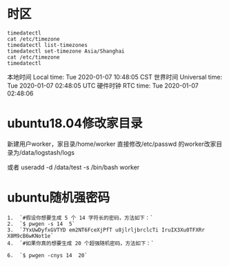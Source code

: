  # 时区
```
timedatectl
cat /etc/timezone 
timedatectl list-timezones
timedatectl set-timezone Asia/Shanghai
cat /etc/timezone 
timedatectl
```
本地时间                      Local time: Tue 2020-01-07 10:48:05 CST
世界时间                  Universal time: Tue 2020-01-07 02:48:05 UTC
 硬件时钟                       RTC time: Tue 2020-01-07 02:48:06
# ubuntu18.04修改家目录
新建用户worker，家目录/home/worker
直接修改/etc/passwd 的worker改家目录为/data/logstash/logs

或者
useradd -d /data/test -s /bin/bash worker
# ubuntu随机强密码
```
1.  `#假设你想要生成 5 个 14 字符长的密码，方法如下：`
2.  `$ pwgen -s 14  5`
3.  `7YxUwDyfxGVTYD em2NT6FceXjPfT u8jlrljbrclcTi IruIX3Xu0TFXRr X8M9cB6wKNot1e`
4.  `#如果你真的想要生成 20 个超强随机密码，方法如下：`

6.  `$ pwgen -cnys 14  20`
```